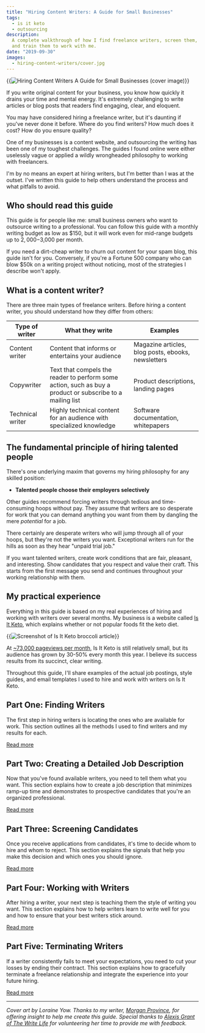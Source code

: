 ```yaml
---
title: "Hiring Content Writers: A Guide for Small Businesses"
tags:
  - is it keto
  - outsourcing
description:
  A complete walkthrough of how I find freelance writers, screen them,
  and train them to work with me.
date: "2019-09-30"
images:
  - hiring-content-writers/cover.jpg
---
```


{{<img src="cover.jpg" alt="Hiring Content Writers A Guide for Small Businesses (cover image)" max-width="1000px" has-border="false">}}

If you write original content for your business, you know how quickly it drains your time and mental energy. It's extremely challenging to write articles or blog posts that readers find engaging, clear, and eloquent.

You may have considered hiring a freelance writer, but it's daunting if you've never done it before. Where do you find writers? How much does it cost? How do you ensure quality?

One of my businesses is a content website, and outsourcing the writing has been one of my toughest challenges. The guides I found online were either uselessly vague or applied a wildly wrongheaded philosophy to working with freelancers.

I'm by no means an expert at hiring writers, but I'm better than I was at the outset. I've written this guide to help others understand the process and what pitfalls to avoid.

## Who should read this guide

This guide is for people like me: small business owners who want to outsource writing to a professional. You can follow this guide with a monthly writing budget as low as $150, but it will work even for mid-range budgets up to $2,000-$3,000 per month.

If you need a dirt-cheap writer to churn out content for your spam blog, this guide isn't for you. Conversely, if you're a Fortune 500 company who can blow $50k on a writing project without noticing, most of the strategies I describe won't apply.

## What is a content writer?

There are three main types of freelance writers. Before hiring a content writer, you should understand how they differ from others:

| Type of writer   | What they write                                                                                           | Examples                                           |
| ---------------- | --------------------------------------------------------------------------------------------------------- | -------------------------------------------------- |
| Content writer   | Content that informs or entertains your audience                                                          | Magazine articles, blog posts, ebooks, newsletters |
| Copywriter       | Text that compels the reader to perform some action, such as buy a product or subscribe to a mailing list | Product descriptions, landing pages                |
| Technical writer | Highly technical content for an audience with specialized knowledge                                       | Software documentation, whitepapers                |

## The fundamental principle of hiring talented people

There's one underlying maxim that governs my hiring philosophy for any skilled position:

- **Talented people choose their employers selectively**

Other guides recommend forcing writers through tedious and time-consuming hoops without pay. They assume that writers are so desperate for work that you can demand anything you want from them by dangling the mere _potential_ for a job.

There certainly are desperate writers who will jump through all of your hoops, but they're not the writers you want. Exceptional writers run for the hills as soon as they hear "unpaid trial job."

If you want talented writers, create work conditions that are fair, pleasant, and interesting. Show candidates that you respect and value their craft. This starts from the first message you send and continues throughout your working relationship with them.

## My practical experience

Everything in this guide is based on my real experiences of hiring and working with writers over several months. My business is a website called [Is It Keto](https://isitketo.org), which explains whether or not popular foods fit the keto diet.

{{<img src="isitketo-screenshot.jpg" alt="Screenshot of Is It Keto broccoli article" caption="Is It Keto article on [broccoli](https://isitketo.org/broccoli)" max-width="800px">}}

At [~73,000 pageviews per month](/retrospectives/2019/09/#stats), Is It Keto is still relatively small, but its audience has grown by 30-50% every month this year. I believe its success results from its succinct, clear writing.

Throughout this guide, I'll share examples of the actual job postings, style guides, and email templates I used to hire and work with writers on Is It Keto.

## Part One: Finding Writers

The first step in hiring writers is locating the ones who are available for work. This section outlines all the methods I used to find writers and my results for each.

[Read more](/hiring-content-writers/1-finding-writers/)

## Part Two: Creating a Detailed Job Description

Now that you've found available writers, you need to tell them what you want. This section explains how to create a job description that minimizes ramp-up time and demonstrates to prospective candidates that you're an organized professional.

[Read more](/hiring-content-writers/2-creating-a-job-description/)

## Part Three: Screening Candidates

Once you receive applications from candidates, it's time to decide whom to hire and whom to reject. This section explains the signals that help you make this decision and which ones you should ignore.

[Read more](/hiring-content-writers/3-screening-candidates/)

## Part Four: Working with Writers

After hiring a writer, your next step is teaching them the style of writing you want. This section explains how to help writers learn to write well for you and how to ensure that your best writers stick around.

[Read more](/hiring-content-writers/4-working-with-writers/)

## Part Five: Terminating Writers

If a writer consistently fails to meet your expectations, you need to cut your losses by ending their contract. This section explains how to gracefully terminate a freelance relationship and integrate the experience into your future hiring.

[Read more](/hiring-content-writers/5-terminating-writers/)

---

_Cover art by Loraine Yow. Thanks to my writer, [Morgan Province](https://www.morganprovince.com/), for offering insight to help me create this guide. Special thanks to [Alexis Grant of The Write Life](http://thewritelife.com) for volunteering her time to provide me with feedback._
